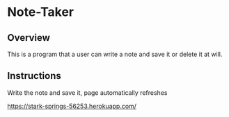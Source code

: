 # Note-Taker
## Overview
This is a program that a user can write a note and save it or delete it at will. 

## Instructions
Write the note and save it, page automatically refreshes







https://stark-springs-56253.herokuapp.com/
